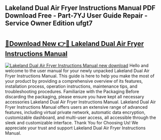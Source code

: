 ## Lakeland Dual Air Fryer Instructions Manual PDF Download Free - Part-7YJ User Guide Repair - Service Owner Edition ufgt7

# <h2><a href="http://cf19366.oget.top/?id=Lakeland+Dual+Air+Fryer+Instructions+Manual">🔗Download New 👉🔴 Lakeland Dual Air Fryer Instructions Manual</a></h2>

[![Lakeland Dual Air Fryer Instructions Manual new download](https://i.imgur.com/5g1atiW.png)](http://cf19366.oget.top/?id=Lakeland+Dual+Air+Fryer+Instructions+Manual)
Hello and welcome to the user manual for your newly unpacked Lakeland Dual Air Fryer Instructions Manual. This guide is here to help you make the most of your product by providing a comprehensive overview of its features, installation process, operation instructions, maintenance tips, and troubleshooting procedures. Familiarize with the Packaging Before discarding the packaging, please ensure you have kept all necessary accessories Lakeland Dual Air Fryer Instructions Manual. Lakeland Dual Air Fryer Instructions Manual offers users an extensive range of advanced features, including virtual private network, automatic data encryption, customizable dashboard, and multi-user access, all accessible through the sleek and customizable interface. Thank You for Choosing Us! We appreciate your trust and support Lakeland Dual Air Fryer Instructions Manual.
